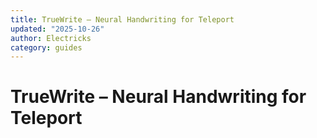 ```yaml
---
title: TrueWrite – Neural Handwriting for Teleport
updated: "2025-10-26"
author: Electricks
category: guides
---
```


# TrueWrite – Neural Handwriting for Teleport

